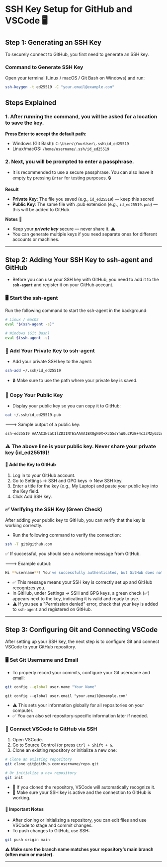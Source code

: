 # SSH Key Setup for GitHub and VSCode 🖥️

## Step 1: Generating an SSH Key

To securely connect to GitHub, you first need to generate an SSH key.

### Command to Generate SSH Key

Open your terminal (Linux / macOS / Git Bash on Windows) and run:

```bash
ssh-keygen -t ed25519 -C "your.email@example.com"
```

## Steps Explained
### 1. After running the command, you will be asked for a location to save the key.
**Press Enter to accept the default path:**
- Windows (Git Bash): `C:\Users\YourUser\.ssh\id_ed25519`
- Linux/macOS: `/home/username/.ssh/id_ed25519`

### 2. Next, you will be prompted to enter a passphrase.
- It is recommended to use a secure passphrase. You can also leave it empty by pressing `Enter` for testing purposes. 🔒

**Result**
- **Private Key**: The file you saved (e.g., `id_ed25519`) — keep this secret!
- **Public Key**: The same file with .pub extension (e.g., `id_ed25519.pub`) — this will be added to GitHub.

**Notes** 📝
- Keep your ***private key*** secure — never share it. ⚠️
- You can generate multiple keys if you need separate ones for different accounts or machines.

---

## Step 2: Adding Your SSH Key to ssh-agent and GitHub

- Before you can use your SSH key with GitHub, you need to add it to the **`ssh-agent`** and register it on your GitHub account.

### 🖥️ Start the ssh-agent

Run the following command to start the ssh-agent in the background:

```bash
# Linux / macOS
eval "$(ssh-agent -s)"

# Windows (Git Bash)
eval $(ssh-agent -s)
```

### 🔑 Add Your Private Key to ssh-agent
- Add your private SSH key to the agent:
```bash
ssh-add ~/.ssh/id_ed25519
```
- 🔒 Make sure to use the path where your private key is saved.

### 🔑 Copy Your Public Key
- Display your public key so you can copy it to GitHub:
```bash
cat ~/.ssh/id_ed25519.pub
```

---> Sample output of a public key:
```bash
ssh-ed25519 AAAAC3NzaC1lZDI1NTE5AAAAIBX8gN0X+X3G5sYhW0u2PzB+4c3zM2yG3zqM1t1a2XyZ your.email@example.com
```
### **⚠️ The above line is your public key. Never share your private key (id_ed25519)!**

#### 🐙 Add the Key to GitHub
1. Log in to your GitHub account.
2. Go to Settings → SSH and GPG keys → New SSH key.
3. Enter a title for the key (e.g., My Laptop) and paste your public key into the Key field.
4. Click Add SSH key.

### ✅ Verifying the SSH Key (Green Check)
After adding your public key to GitHub, you can verify that the key is working correctly.

- Run the following command to verify the connection:
```bash
ssh -T git@github.com
```
✅ If successful, you should see a welcome message from GitHub.


---> Example output:
```bash
Hi **username**! You've successfully authenticated, but GitHub does not provide shell access.
```
- ✅ This message means your SSH key is correctly set up and GitHub recognizes you.
- In GitHub, under Settings → SSH and GPG keys, a green check (✅) appears next to the key, indicating it is valid and ready to use.
- ⚠️ If you see a "Permission denied" error, check that your key is added to `ssh-agent` and registered on GitHub.

---

## Step 3: Configuring Git and Connecting VSCode
After setting up your SSH key, the next step is to configure Git and connect VSCode to your GitHub repository.

### 🖥️ Set Git Username and Email
- To properly record your commits, configure your Git username and email:
```bash
git config --global user.name "Your Name"
```

```bsah
git config --global user.email "your.email@example.com"
```

- ⚠️ This sets your information globally for all repositories on your computer.
- ✅ You can also set repository-specific information later if needed.

### 🔗 Connect VSCode to GitHub via SSH
1. Open VSCode.
2. Go to Source Control (or press `Ctrl + Shift + G`.
3. Clone an existing repository or initialize a new one:

```bash
# Clone an existing repository
git clone git@github.com:username/repo.git
```
```bash
# Or initialize a new repository
git init
```

- 🐙 If you cloned the repository, VSCode will automatically recognize it.
- 🔑 Make sure your SSH key is active and the connection to GitHub is working.

#### 📝 Important Notes
- After cloning or initializing a repository, you can edit files and use VSCode to stage and commit changes.
- To push changes to GitHub, use SSH:
```bash
git push origin main
```

**⚠️ Make sure the branch name matches your repository’s main branch (often main or master).**

---






